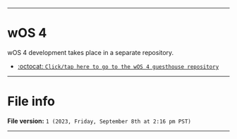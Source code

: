 
***

# wOS 4

wOS 4 development takes place in a separate repository.

- [:octocat: `Click/tap here to go to the wOS 4 guesthouse repository`](https://github.com/seanpm2001/wOS_4/)

***

# File info

**File version:** `1 (2023, Friday, September 8th at 2:16 pm PST)`

***
